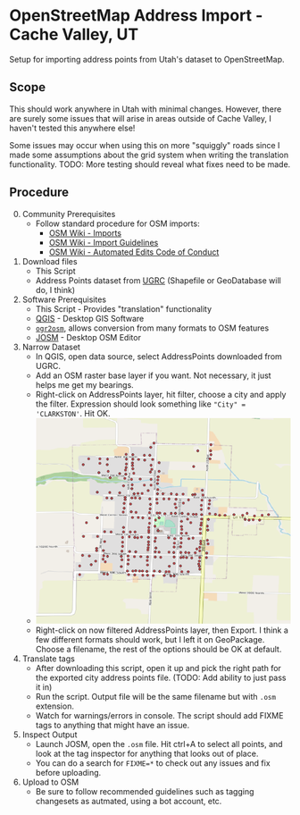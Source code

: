 # OpenStreetMap Address Import - Cache Valley, UT

Setup for importing address points from Utah's dataset to OpenStreetMap. 

## Scope

This should work anywhere in Utah with minimal changes. However, there are surely some issues that will arise in areas outside of Cache Valley, I haven't tested this anywhere else!

Some issues may occur when using this on more "squiggly" roads since I made some assumptions about the grid system when writing the translation functionality. TODO: More testing should reveal what fixes need to be made.

## Procedure

0. Community Prerequisites
    - Follow standard procedure for OSM imports:
      - [OSM Wiki - Imports](https://wiki.openstreetmap.org/wiki/Import)
      - [OSM Wiki - Import Guidelines](https://wiki.openstreetmap.org/wiki/Import/Guidelines)
      - [OSM Wiki - Automated Edits Code of Conduct](https://wiki.openstreetmap.org/wiki/Automated_Edits_code_of_conduct)
1. Download files
    - This Script
    - Address Points dataset from [UGRC](https://gis.utah.gov/data/location/address-data/) (Shapefile or GeoDatabase will do, I think)
2. Software Prerequisites
    - This Script - Provides "translation" functionality
    - [QGIS](https://www.qgis.org/en/site/) - Desktop GIS Software
    - [`ogr2osm`](https://pypi.org/project/ogr2osm/), allows conversion from many formats to OSM features
    - [JOSM](https://josm.openstreetmap.de/) - Desktop OSM Editor
3. Narrow Dataset
    - In QGIS, open data source, select AddressPoints downloaded from UGRC.
    - Add an OSM raster base layer if you want. Not necessary, it just helps me get my bearings.
    - Right-click on AddressPoints layer, hit filter, choose a city and apply the filter. Expression should look something like `"City" = 'CLARKSTON'`. Hit OK.
    - ![Clarkston Map with Address Points](imgs/clarkston_addresses.png)
    - Right-click on now filtered AddressPoints layer, then Export. I think a few different formats should work, but I left it on GeoPackage. Choose a filename, the rest of the options should be OK at default.
4. Translate tags
    - After downloading this script, open it up and pick the right path for the exported city address points file. (TODO: Add ability to just pass it in)
    - Run the script. Output file will be the same filename but with `.osm` extension.
    - Watch for warnings/errors in console. The script should add FIXME tags to anything that might have an issue.
5. Inspect Output
    - Launch JOSM, open the `.osm` file. Hit ctrl+A to select all points, and look at the tag inspector for anything that looks out of place.
    - You can do a search for `FIXME=*` to check out any issues and fix before uploading.
6. Upload to OSM
    - Be sure to follow recommended guidelines such as tagging changesets as autmated, using a bot account, etc.
